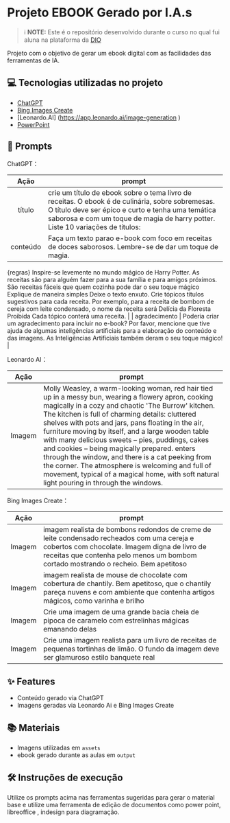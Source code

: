 

# Projeto EBOOK Gerado por I.A.s


 > ℹ️ **NOTE:** Este é o repositório desenvolvido durante o curso no qual fui aluna na plataforma da [DIO](https://dio.me)

Projeto com o objetivo de gerar um ebook digital com as facilidades das ferramentas de IA. 


## 💻 Tecnologias utilizadas no projeto

- [ChatGPT](https://chat.openai.com/) 
- [Bing Images Create](https://www.bing.com/images/create)
- [Leonardo.AI] (https://app.leonardo.ai/image-generation )
- [PowerPoint](https://www.microsoft.com/en/microsoft-365/powerpoint)

## 🧠 Prompts


ChatGPT：

|   Ação   | prompt                                                                                                                                                                                                                                                                         |
| :------: | ------------------------------------------------------------------------------------------------------------------------------------------------------------------------------------------------------------------------------------------------------------------------------ |
|  título  | crie um título de ebook sobre o tema livro de receitas. O ebook é de culinária, sobre sobremesas. O título deve ser épico e curto e tenha uma temática saborosa e com um toque de magia de harry potter. Liste 10 variações de títulos:                                                        |
| conteúdo | Faça um texto parao e-book com foco em receitas de doces saborosos. Lembre-se de dar um toque de magia.
{regras}
Inspire-se levemente no mundo mágico de Harry Potter.
As receitas são para alguém fazer para a sua família e para amigos próximos.
São receitas fáceis que quem cozinha pode dar o seu toque mágico
Explique de maneira simples
Deixe o texto enxuto.
Crie tópicos títulos sugestivos para cada receita. Por exemplo, para a receita de bombom de cereja com leite condensado, o nome da receita será Delícia da Floresta Proibida 
Cada tópico conterá uma receita. |
| agradecimento | Poderia criar um agradecimento para incluir no e-book? Por favor, mencione que tive ajuda de algumas inteligências artificiais para a elaboração do conteúdo e das imagens. As Inteligências Artificiais também deram o seu toque mágico! |

Leonardo AI：

|  Ação  | prompt                                                                                 |
| :----: | -------------------------------------------------------------------------------------- |
| Imagem | Molly Weasley, a warm-looking woman, red hair tied up in a messy bun, wearing a flowery apron, cooking magically in a cozy and chaotic 'The Burrow' kitchen. The kitchen is full of charming details: cluttered shelves with pots and jars, pans floating in the air, furniture moving by itself, and a large wooden table with many delicious sweets – pies, puddings, cakes and cookies – being magically prepared. enters through the window, and there is a cat peeking from the corner. The atmosphere is welcoming and full of movement, typical of a magical home, with soft natural light pouring in through the windows. |

Bing Images Create：

|  Ação  | prompt                                                                                 |
| :----: | -------------------------------------------------------------------------------------- |
| Imagem | imagem realista de bombons redondos de creme de leite condensado recheados com uma cereja e cobertos com chocolate. Imagem digna de livro de receitas que contenha pelo menos um bombom cortado mostrando o recheio. Bem apetitoso |
| Imagem | imagem realista de mouse de chocolate com cobertura de chantily. Bem apetitoso, que o chantily pareça nuvens e com ambiente que contenha artigos mágicos, como varinha e brilho |
| Imagem | Crie uma imagem de uma grande bacia cheia de pipoca de caramelo com estrelinhas mágicas emanando delas |
| Imagem | Crie uma imagem realista para um livro de receitas de pequenas tortinhas de limão. O fundo da imagem deve ser glamuroso estilo banquete real |

## ✨ Features

- Conteúdo gerado via ChatGPT
- Imagens geradas via Leonardo Ai e Bing Images Create

## 📚 Materiais

- Imagens utilizadas em `assets`
- ebook gerado durante as aulas em `output`

## 🛠️ Instruções de execução

Utilize os prompts acima nas ferramentas sugeridas para gerar o material base e utilize uma ferramenta de edição de documentos como power point, libreoffice , indesign para diagramação.

